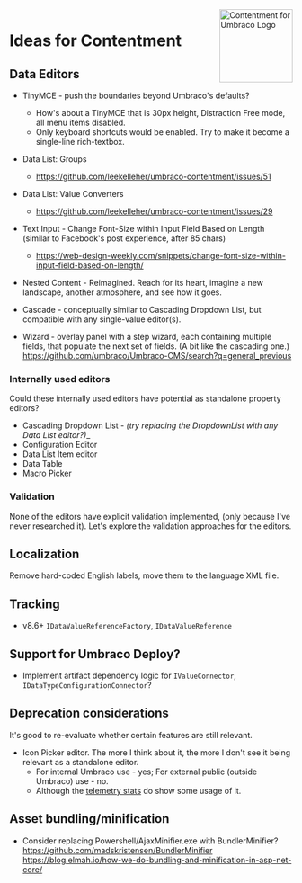 <img src="../docs/assets/img/logo.png" alt="Contentment for Umbraco Logo" title="A state of Umbraco happiness." height="130" align="right">

# Ideas for Contentment


## Data Editors

- TinyMCE - push the boundaries beyond Umbraco's defaults?
  - How's about a TinyMCE that is 30px height, Distraction Free mode, all menu items disabled.
  - Only keyboard shortcuts would be enabled. Try to make it become a single-line rich-textbox.

- Data List: Groups
  - https://github.com/leekelleher/umbraco-contentment/issues/51

- Data List: Value Converters
  - https://github.com/leekelleher/umbraco-contentment/issues/29

- Text Input - Change Font-Size within Input Field Based on Length (similar to Facebook's post experience, after 85 chars)
  - https://web-design-weekly.com/snippets/change-font-size-within-input-field-based-on-length/

- Nested Content - Reimagined. Reach for its heart, imagine a new landscape, another atmosphere, and see how it goes.

- Cascade - conceptually similar to Cascading Dropdown List, but compatible with any single-value editor(s).

- Wizard - overlay panel with a step wizard, each containing multiple fields, that populate the next set of fields. (A bit like the cascading one.)
  https://github.com/umbraco/Umbraco-CMS/search?q=general_previous


### Internally used editors

Could these internally used editors have potential as standalone property editors?

- Cascading Dropdown List - _(try replacing the DropdownList with any Data List editor?)__
- Configuration Editor
- Data List Item editor
- Data Table
- Macro Picker


### Validation

None of the editors have explicit validation implemented, (only because I've never researched it). Let's explore the validation approaches for the editors.


## Localization

Remove hard-coded English labels, move them to the language XML file.


## Tracking

- v8.6+ `IDataValueReferenceFactory`, `IDataValueReference`


## Support for Umbraco Deploy?

- Implement artifact dependency logic for `IValueConnector`, `IDataTypeConfigurationConnector`?


## Deprecation considerations

It's good to re-evaluate whether certain features are still relevant.

- Icon Picker editor. The more I think about it, the more I don't see it being relevant as a standalone editor.
  - For internal Umbraco use - yes; For external public (outside Umbraco) use - no.
  - Although the [telemetry stats](https://leekelleher.com/umbraco/contentment/telemetry/) do show some usage of it.


## Asset bundling/minification

- Consider replacing Powershell/AjaxMinifier.exe with BundlerMinifier?
  https://github.com/madskristensen/BundlerMinifier
  https://blog.elmah.io/how-we-do-bundling-and-minification-in-asp-net-core/

